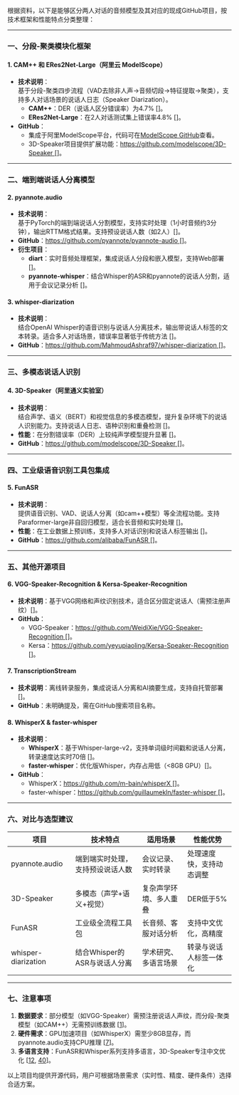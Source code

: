 

根据资料，以下是能够区分两人对话的音频模型及其对应的现成GitHub项目，按技术框架和性能特点分类整理：

---

### 一、分段-聚类模块化框架
#### 1. **CAM++ 和 ERes2Net-Large（阿里云 ModelScope）**
- **技术说明**：  
  基于分段-聚类四步流程（VAD去除非人声→音频切段→特征提取→聚类），支持多人对话场景的说话人日志（Speaker Diarization）。  
  - **CAM++**：DER（说话人区分错误率）为4.7% []。  
  - **ERes2Net-Large**：在2人对话测试集上错误率4.8% []。  
- **GitHub**：  
  - 集成于阿里ModelScope平台，代码可在[ModelScope GitHub](https://github.com/modelscope/modelscope)查看。  
  - 3D-Speaker项目提供扩展功能：[https://github.com/modelscope/3D-Speaker ](https://github.com/modelscope/3D-Speaker )[]。

---

### 二、端到端说话人分离模型
#### 2. **pyannote.audio**
- **技术说明**：  
  基于PyTorch的端到端说话人分割模型，支持实时处理（1小时音频约3分钟），输出RTTM格式结果。支持预设说话人数（如2人）[]。  
- **GitHub**：[https://github.com/pyannote/pyannote-audio ](https://github.com/pyannote/pyannote-audio )[]。  
- **衍生项目**：  
  - **diart**：实时音频处理框架，集成说话人分段和嵌入模型，支持Web部署 []。  
  - **pyannote-whisper**：结合Whisper的ASR和pyannote的说话人分割，适用于会议记录分析 []。

#### 3. **whisper-diarization**
- **技术说明**：  
  结合OpenAI Whisper的语音识别与说话人分离技术，输出带说话人标签的文本转录。适合多人对话场景，错误率显著低于传统方法 []。  
- **GitHub**：[https://github.com/MahmoudAshraf97/whisper-diarization ](https://github.com/MahmoudAshraf97/whisper-diarization )[]。

---

### 三、多模态说话人识别
#### 4. **3D-Speaker（阿里通义实验室）**
- **技术说明**：  
  结合声学、语义（BERT）和视觉信息的多模态模型，提升复杂环境下的说话人识别能力。支持说话人日志、语种识别和重叠检测 []。  
- **性能**：在分割错误率（DER）上较纯声学模型提升显著 []。  
- **GitHub**：[https://github.com/modelscope/3D-Speaker ](https://github.com/modelscope/3D-Speaker )[]。

---

### 四、工业级语音识别工具包集成
#### 5. **FunASR**
- **技术说明**：  
  提供语音识别、VAD、说话人分离（如cam++模型）等全流程功能。支持Paraformer-large非自回归模型，适合长音频和实时处理 []。  
- **性能**：在工业数据上预训练，支持多人对话识别和说话人标签输出 []。  
- **GitHub**：[https://github.com/alibaba/FunASR ](https://github.com/alibaba/FunASR )[]。

---

### 五、其他开源项目
#### 6. **VGG-Speaker-Recognition & Kersa-Speaker-Recognition**
- **技术说明**：基于VGG网络和声纹识别技术，适合区分固定说话人（需预注册声纹）[]。  
- **GitHub**：  
  - VGG-Speaker：[https://github.com/WeidiXie/VGG-Speaker-Recognition ](https://github.com/WeidiXie/VGG-Speaker-Recognition )[]。  
  - Kersa：[https://github.com/yeyupiaoling/Kersa-Speaker-Recognition ](https://github.com/yeyupiaoling/Kersa-Speaker-Recognition )[]。

#### 7. **TranscriptionStream**
- **技术说明**：离线转录服务，集成说话人分离和AI摘要生成，支持自托管部署 []。  
- **GitHub**：未明确提及，需在GitHub搜索项目名称。

#### 8. **WhisperX & faster-whisper**
- **技术说明**：  
  - **WhisperX**：基于Whisper-large-v2，支持单词级时间戳和说话人分离，转录速度达实时70倍 []。  
  - **faster-whisper**：优化版Whisper，内存占用低（<8GB GPU）[]。  
- **GitHub**：  
  - WhisperX：[https://github.com/m-bain/whisperX ](https://github.com/m-bain/whisperX )[]。  
  - faster-whisper：[https://github.com/guillaumekln/faster-whisper ](https://github.com/guillaumekln/faster-whisper )[]。

---

### 六、对比与选型建议

| 项目                | 技术特点                         | 适用场景               | 性能优势                 |
| ------------------- | -------------------------------- | ---------------------- | ------------------------ |
| pyannote.audio      | 端到端实时处理，支持预设说话人数 | 会议记录、实时转录     | 处理速度快，支持动态调整 |
| 3D-Speaker          | 多模态（声学+语义+视觉）         | 复杂声学环境、多人重叠 | DER低于5%                |
| FunASR              | 工业级全流程工具包               | 长音频、客服对话分析   | 支持中文优化，高精度     |
| whisper-diarization | 结合Whisper的ASR与说话人分离     | 学术研究、多语言场景   | 转录与说话人标签一体化   |

---

### 七、注意事项
1. **数据要求**：部分模型（如VGG-Speaker）需预注册说话人声纹，而分段-聚类模型（如CAM++）无需预训练数据 [[1]()]。  
2. **硬件需求**：GPU加速项目（如WhisperX）需至少8GB显存，而pyannote.audio支持CPU推理 [[7]()]。  
3. **多语言支持**：FunASR和Whisper系列支持多语言，3D-Speaker专注中文优化 [[12](), [40]()]。

以上项目均提供开源代码，用户可根据场景需求（实时性、精度、硬件条件）选择合适方案。